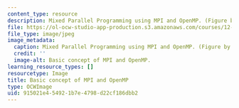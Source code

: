```yaml
---
content_type: resource
description: Mixed Parallel Programming using MPI and OpenMP. (Figure by MIT OpenCourseWare.)
file: https://ol-ocw-studio-app-production.s3.amazonaws.com/courses/12-950-parallel-programming-for-multicore-machines-using-openmp-and-mpi-january-iap-2010/915021e454921b7e4798d22cf186dbb2_12-950iap10.jpg
file_type: image/jpeg
image_metadata:
  caption: Mixed Parallel Programming using MPI and OpenMP. (Figure by MIT OpenCourseWare.)
  credit: ''
  image-alt: Basic concept of MPI and OpenMP.
learning_resource_types: []
resourcetype: Image
title: Basic concept of MPI and OpenMP
type: OCWImage
uid: 915021e4-5492-1b7e-4798-d22cf186dbb2
---
```

